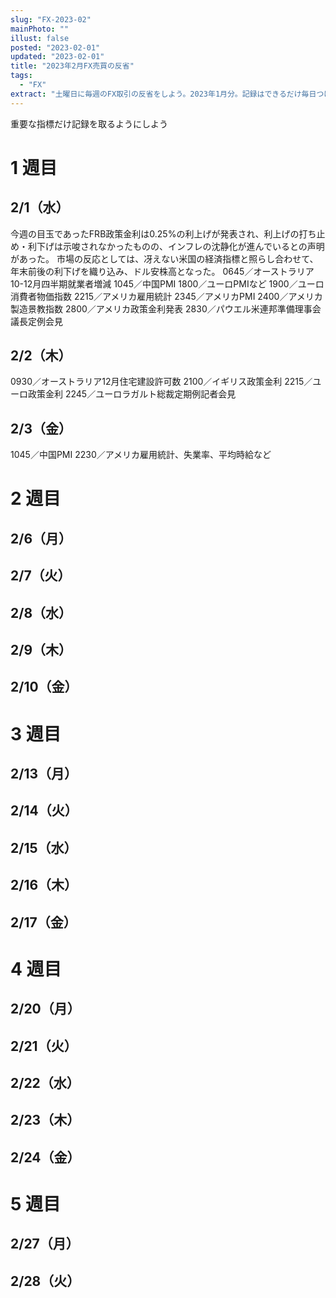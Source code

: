 ```yaml
---
slug: "FX-2023-02"
mainPhoto: ""
illust: false
posted: "2023-02-01"
updated: "2023-02-01"
title: "2023年2月FX売買の反省"
tags:
  - "FX"
extract: "土曜日に毎週のFX取引の反省をしよう。2023年1月分。記録はできるだけ毎日つける。"
---
```


重要な指標だけ記録を取るようにしよう

# 1 週目

## 2/1（水）

今週の目玉であったFRB政策金利は0.25%の利上げが発表され、利上げの打ち止め・利下げは示唆されなかったものの、インフレの沈静化が進んでいるとの声明があった。
市場の反応としては、冴えない米国の経済指標と照らし合わせて、年末前後の利下げを織り込み、ドル安株高となった。
0645／オーストラリア10-12月四半期就業者増減
1045／中国PMI
1800／ユーロPMIなど
1900／ユーロ消費者物価指数
2215／アメリカ雇用統計
2345／アメリカPMI
2400／アメリカ製造景教指数
2800／アメリカ政策金利発表
2830／パウエル米連邦準備理事会議長定例会見

## 2/2（木）

0930／オーストラリア12月住宅建設許可数
2100／イギリス政策金利
2215／ユーロ政策金利
2245／ユーロラガルト総裁定期例記者会見


## 2/3（金）

1045／中国PMI
2230／アメリカ雇用統計、失業率、平均時給など

# 2 週目

## 2/6（月）

## 2/7（火）

## 2/8（水）

## 2/9（木）

## 2/10（金）

# 3 週目

## 2/13（月）

## 2/14（火）

## 2/15（水）

## 2/16（木）

## 2/17（金）

# 4 週目

## 2/20（月）

## 2/21（火）

## 2/22（水）

## 2/23（木）

## 2/24（金）

# 5 週目

## 2/27（月）

## 2/28（火）
